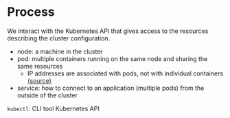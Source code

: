 # Process

We interact with the Kubernetes API that gives access to the resources describing the cluster configuration.

- node: a machine in the cluster
- pod: multiple containers running on the same node and sharing the same resources
  - IP addresses are associated with pods, not with individual containers [(source)](https://container.training/kube-selfpaced.yml.html)
- service: how to connect to an application (multiple pods) from the outside of the cluster


`kubectl`: CLI tool Kubernetes API
